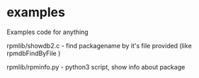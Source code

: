# examples
Examples code for anything

rpmlib/showdb2.c - find packagename by it's file provided (like rpmdbFindByFile )

rpmlib/rpminfo.py - python3 script, show info about package
